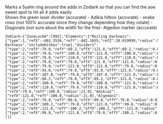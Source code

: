 Marks a 5yalm ring around the adds in Zodiark so that you can find the aoe sweet spot to hit all 4 adds easily  
Shows the green laser divider (accurate) - Adikia hitbox (accurate) - snake rows (not 100% accurate since they change depending how they rotate) - Diagonals (not sure about the width for the fire)- Algedon marker (accurate)
```
Zodiark~{"ZoneLockH":[993],"Elements":{"Roiling Darkness":{"type":1,"refX":-603.3536,"refY":-842.1655,"refZ":30.019999,"radius":5.0,"refActorName":"Roiling Darkness","includeHitbox":true},"divider1":{"type":2,"refX":79.0,"refY":89.2,"offX":121.0,"offY":89.2,"radius":0.0,"color":3372154880,"overlayText":"divider1"},"divider2":{"type":2,"refX":79.0,"refY":100.0,"offX":121.0,"offY":100.0,"radius":0.0,"color":3372154880,"overlayText":"divider2"},"divider3":{"type":2,"refX":79.0,"refY":110.8,"offX":121.0,"offY":110.8,"radius":0.0,"color":3372154880,"overlayText":"divider3"},"diagonal1":{"type":2,"refX":79.0,"refY":79.0,"offX":121.0,"offY":121.0,"radius":0.0,"color":3355467481},"diagonal2":{"type":2,"refX":79.0,"refY":121.0,"offX":121.0,"offY":79.0,"radius":0.0,"color":3355467481},"third1":{"type":2,"refX":93.0,"refY":79.0,"offX":93.0,"offY":121.0,"radius":0.0,"color":3355508480},"third2":{"type":2,"refX":107.0,"refY":79.0,"offX":107.0,"offY":121.0,"radius":0.0,"color":3355508480},"divider4":{"type":2,"refX":89.2,"refY":79.0,"offX":89.2,"offY":121.0,"radius":0.0,"color":3372154880},"divider5":{"type":2,"refX":100.0,"refY":79.0,"offX":100.0,"offY":121.0,"radius":0.0,"color":3372154880},"divider6":{"type":2,"refX":110.8,"refY":79.0,"offX":110.8,"offY":121.0,"radius":0.0,"color":3372154880},"Adikia1":{"refX":79.0,"refY":100.0,"radius":21.0},"Adikia2":{"refX":121.0,"refY":100.0,"radius":21.0},"Algedon1":{"type":2,"refX":79.0,"refY":99.8,"offX":99.8,"offY":79.0,"radius":0.0},"Algedon2":{"type":2,"refX":100.2,"refY":79.0,"offX":121.0,"offY":99.8,"radius":0.0},"Algedon3":{"type":2,"refX":121.0,"refY":100.2,"offX":100.2,"offY":121.0,"radius":0.0},"Algedon4":{"type":2,"refX":99.8,"refY":121.0,"offX":79.0,"offY":100.2,"radius":0.0}},"Triggers":[]}
```
